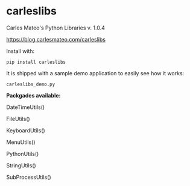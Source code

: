 # carleslibs

Carles Mateo's Python Libraries v. 1.0.4

https://blog.carlesmateo.com/carleslibs

Install with:

```pip install carleslibs```

It is shipped with a sample demo application to easily see how it works:

```carleslibs_demo.py```

**Packgades available:**

DateTimeUtils()

FileUtils()

KeyboardUtils()

MenuUtils()

PythonUtils()

StringUtils()

SubProcessUtils()

